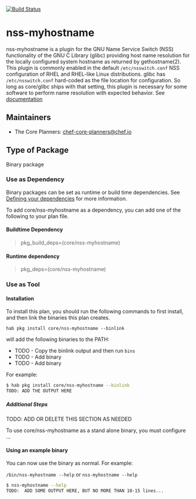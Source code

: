 [![Build Status](https://dev.azure.com/chefcorp-partnerengineering/Chef%20Base%20Plans/_apis/build/status/chef-base-plans.nss-myhostname?branchName=master)](https://dev.azure.com/chefcorp-partnerengineering/Chef%20Base%20Plans/_build/latest?definitionId=274&branchName=master)

# nss-myhostname

nss-myhostname is a plugin for the GNU Name Service Switch (NSS) functionality of the GNU C Library (glibc) providing host name resolution for the locally configured system hostname as returned by gethostname(2). This plugin is commonly enabled in the default `/etc/nsswitch.conf` NSS configuration of RHEL and RHEL-like Linux distributions. glibc has `/etc/nsswitch.conf` hard-coded as the file location for configuration. So long as core/glibc ships with that setting, this plugin is necessary for some software to perform name resolution with expected behavior.  See [documentation](http://0pointer.de/lennart/projects/nss-myhostname/) 

## Maintainers

* The Core Planners: <chef-core-planners@chef.io>

## Type of Package

Binary package

### Use as Dependency

Binary packages can be set as runtime or build time dependencies. See [Defining your dependencies](https://www.habitat.sh/docs/developing-packages/developing-packages/#sts=Define%20Your%20Dependencies) for more information.

To add core/nss-myhostname as a dependency, you can add one of the following to your plan file.

#### Buildtime Dependency

> pkg_build_deps=(core/nss-myhostname)

#### Runtime dependency

> pkg_deps=(core/nss-myhostname)

### Use as Tool

#### Installation

To install this plan, you should run the following commands to first install, and then link the binaries this plan creates.

``hab pkg install core/nss-myhostname --binlink``

will add the following binaries to the PATH:

* TODO - Copy the binlink output and then run ``bins``
* TODO - Add binary
* TODO - Add binary

For example:

```bash
$ hab pkg install core/nss-myhostname --binlink
TODO: ADD THE OUTPUT HERE
```

##### Additional Steps

TODO: ADD OR DELETE THIS SECTION AS NEEDED 

To use core/nss-myhostname as a stand alone binary, you must configure ...

#### Using an example binary

You can now use the binary as normal.  For example:

``/bin/nss-myhostname --help`` or ``nss-myhostname --help``

```bash
$ nss-myhostname --help
TODO:  ADD SOME OUTPUT HERE, BUT NO MORE THAN 10-15 lines...
```
